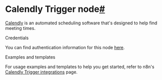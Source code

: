 [](https://github.com/n8n-io/n8n-docs/edit/main/docs/integrations/builtin/trigger-nodes/n8n-nodes-base.calendlytrigger.md "Edit this page")

# Calendly Trigger node[#](#calendly-trigger-node "Permanent link")

[Calendly](https://calendly.com/) is an automated scheduling software that's designed to help find meeting times.

Credentials

You can find authentication information for this node [here](../../credentials/calendly/).

Examples and templates

For usage examples and templates to help you get started, refer to n8n's [Calendly Trigger integrations](https://n8n.io/integrations/calendly-trigger/) page.